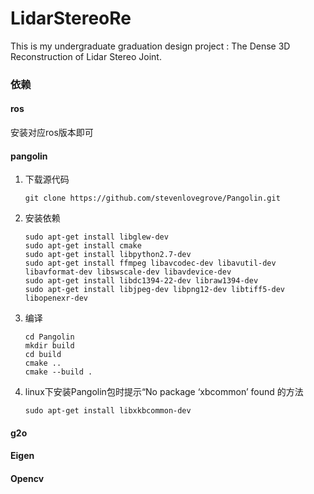 # LidarStereoRe
This is my undergraduate graduation design project : The Dense 3D Reconstruction of Lidar Stereo Joint.



### 依赖

#### ros

安装对应ros版本即可

#### pangolin

1. 下载源代码

   ```
   git clone https://github.com/stevenlovegrove/Pangolin.git
   ```

2. 安装依赖

   ```
   sudo apt-get install libglew-dev
   sudo apt-get install cmake
   sudo apt-get install libpython2.7-dev
   sudo apt-get install ffmpeg libavcodec-dev libavutil-dev libavformat-dev libswscale-dev libavdevice-dev
   sudo apt-get install libdc1394-22-dev libraw1394-dev
   sudo apt-get install libjpeg-dev libpng12-dev libtiff5-dev libopenexr-dev
   ```

3. 编译

   ```
   cd Pangolin
   mkdir build
   cd build
   cmake ..
   cmake --build .
   ```

4. linux下安装Pangolin包时提示“No package ‘xbcommon’ found 的方法

   ```
   sudo apt-get install libxkbcommon-dev
   ```

#### g2o

#### Eigen

#### Opencv


